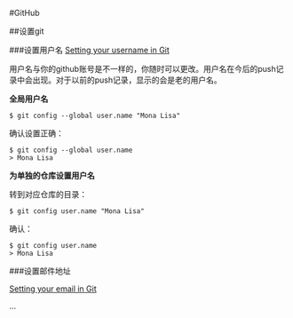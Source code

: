 #GitHub

##设置git

###设置用户名
[Setting your username in Git](https://help.github.com/articles/setting-your-username-in-git/#platform-linux)

用户名与你的github账号是不一样的，你随时可以更改。用户名在今后的push记录中会出现。对于以前的push记录，显示的会是老的用户名。

**全局用户名**

```
$ git config --global user.name "Mona Lisa"
```
确认设置正确：
```
$ git config --global user.name
> Mona Lisa
```

**为单独的仓库设置用户名**

转到对应仓库的目录：
```
$ git config user.name "Mona Lisa"
```
确认：
```
$ git config user.name
> Mona Lisa
```

###设置邮件地址

[Setting your email in Git](https://help.github.com/articles/setting-your-email-in-git/)

...

